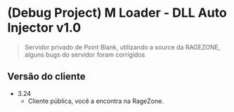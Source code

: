# (Debug Project) M Loader - DLL Auto Injector v1.0
> Servidor privado de Point Blank, utilizando a source da RAGEZONE, alguns bugs do servidor foram corrigidos

## Versão do cliente

* 3.24
    * Cliente pública, você a encontra na RageZone.

